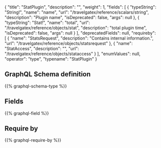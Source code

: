 {
  "title": "StatPlugin",
  "description": "",
  "weight": 1,
  "fields": [
    {
      "typeString": "String!",
      "name": "name",
      "url": "/travelgatex/reference/scalars/string",
      "description": "Plugin name",
      "isDeprecated": false,
      "args": null
    },
    {
      "typeString": "Stat!",
      "name": "total",
      "url": "/travelgatex/reference/objects/stat",
      "description": "total plugin time",
      "isDeprecated": false,
      "args": null
    }
  ],
  "deprecatedFields": null,
  "requireby": [
    {
      "name": "StatsRequest",
      "description": "Contains internal information.",
      "url": "/travelgatex/reference/objects/statsrequest"
    },
    {
      "name": "StatAccess",
      "description": "",
      "url": "/travelgatex/reference/objects/stataccess"
    }
  ],
  "enumValues": null,
  "operator": "type",
  "typename": "StatPlugin"
}
## GraphQL Schema definition

{{% graphql-schema-type %}}

## Fields

{{% graphql-field %}}

## Require by

{{% graphql-require-by %}}

